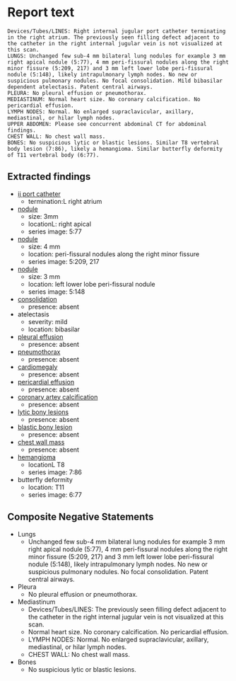 # Report text

```text
Devices/Tubes/LINES: Right internal jugular port catheter terminating in the right atrium. The previously seen filling defect adjacent to the catheter in the right internal jugular vein is not visualized at this scan.
LUNGS: Unchanged few sub-4 mm bilateral lung nodules for example 3 mm right apical nodule (5:77), 4 mm peri-fissural nodules along the right minor fissure (5:209, 217) and 3 mm left lower lobe peri-fissural nodule (5:148), likely intrapulmonary lymph nodes. No new or suspicious pulmonary nodules. No focal consolidation. Mild bibasilar dependent atelectasis. Patent central airways.
PLEURA: No pleural effusion or pneumothorax.
MEDIASTINUM: Normal heart size. No coronary calcification. No pericardial effusion.
LYMPH NODES: Normal. No enlarged supraclavicular, axillary, mediastinal, or hilar lymph nodes.
UPPER ABDOMEN: Please see concurrent abdominal CT for abdominal findings.
CHEST WALL: No chest wall mass.
BONES: No suspicious lytic or blastic lesions. Similar T8 vertebral body lesion (7:86), likely a hemangioma. Similar butterfly deformity of T11 vertebral body (6:77).
```

## Extracted findings

- [ij port catheter](../../definitions//upmedic/VeinCatheter.cde.md)
  - termination:L right atrium
- [nodule](../../definitions/hood/adrenal-nodule.json)
  - size: 3mm
  - locationL: right apical
  - series image: 5:77
- [nodule](../../definitions/hood/adrenal-nodule.json)
  - size: 4 mm
  - location: peri-fissural nodules along the right minor fissure
  - series image: 5:209, 217
- [nodule](../../definitions/hood/adrenal-nodule.json)
  - size: 3 mm
  - location: left lower lobe peri-fissural nodule
  - series image: 5:148
- [consolidation](../../definitions/smartreporting/consolidation.txt)
  - presence: absent
- atelectasis
  - severity: mild
  - location: bibasilar
- [pleural effusion](../../definitions/hood/pleural-effusion.json)
  - presence: absent
- [pneumothorax](../../definitions/hood/pneumothorax.json)
  - presence: absent
- [cardiomegaly](../../definitions/upmedic/Cardiomegaly.cde.md)
  - presence: absent
- [pericardial effusion](../../definitions/hood/pericardial-effusion.json)
  - presence: absent
- [coronary artey calcification](../../definitions/nuance/coronary_artery_calcification.json)
  - presence: absent
- [lytic bony lesions](../../definitions/hood/lytic-lesion.md)
  - presence: absent
- [blastic bony lesion](../../definitions/hood/sclerotic-lesion.md)
  - presence: absent
- [chest wall mass](../../definitions/hood/chest-wall.json)  
  - presence: absent
- [hemangioma](../../definitions/nuance/thoracic_spine_hemangioma.json)
  - locationL T8
  - series image: 7:86
- butterfly deformity
  - location: T11
  - series image: 6:77

## Composite Negative Statements

- Lungs
  - Unchanged few sub-4 mm bilateral lung nodules for example 3 mm right apical nodule (5:77), 4 mm peri-fissural nodules along the right minor fissure (5:209, 217) and 3 mm left lower lobe peri-fissural nodule (5:148), likely intrapulmonary lymph nodes. No new or suspicious pulmonary nodules. No focal consolidation. Patent central airways.
- Pleura
  - No pleural effusion or pneumothorax.
- Mediastinum
  - Devices/Tubes/LINES: The previously seen filling defect adjacent to the catheter in the right internal jugular vein is not visualized at this scan.
  - Normal heart size. No coronary calcification. No pericardial effusion.
  - LYMPH NODES: Normal. No enlarged supraclavicular, axillary, mediastinal, or hilar lymph nodes.
  - CHEST WALL: No chest wall mass.
- Bones
  - No suspicious lytic or blastic lesions.
  